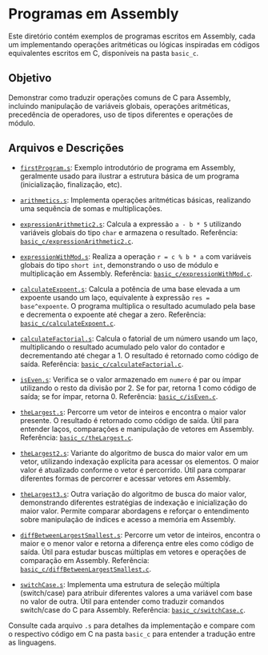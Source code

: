 # Programas em Assembly

Este diretório contém exemplos de programas escritos em Assembly, cada um implementando operações aritméticas ou lógicas inspiradas em códigos equivalentes escritos em C, disponíveis na pasta `basic_c`.

## Objetivo
Demonstrar como traduzir operações comuns de C para Assembly, incluindo manipulação de variáveis globais, operações aritméticas, precedência de operadores, uso de tipos diferentes e operações de módulo.

## Arquivos e Descrições

- [`firstProgram.s`](firstProgram.s):
  Exemplo introdutório de programa em Assembly, geralmente usado para ilustrar a estrutura básica de um programa (inicialização, finalização, etc).

- [`arithmetics.s`](arithmetics.s):
  Implementa operações aritméticas básicas, realizando uma sequência de somas e multiplicações.

- [`expressionArithmetic2.s`](expressionArithmetic2.s):
  Calcula a expressão `a - b * 5` utilizando variáveis globais do tipo `char` e armazena o resultado. Referência: [`basic_c/expressionArithmetic2.c`](basic_c/expressionArithmetic2.c).

- [`expressionWithMod.s`](expressionWithMod.s):
  Realiza a operação `r = c % b * a` com variáveis globais do tipo `short int`, demonstrando o uso de módulo e multiplicação em Assembly. Referência: [`basic_c/expressionWithMod.c`](basic_c/expressionWithMod.c).

- [`calculateExpoent.s`](calculateExpoent.s):
  Calcula a potência de uma base elevada a um expoente usando um laço, equivalente à expressão `res = base^expoente`. O programa multiplica o resultado acumulado pela base e decrementa o expoente até chegar a zero. Referência: [`basic_c/calculateExpoent.c`](basic_c/calculateExpoent.c).

- [`calculateFactorial.s`](calculateFactorial.s):
  Calcula o fatorial de um número usando um laço, multiplicando o resultado acumulado pelo valor do contador e decrementando até chegar a 1. O resultado é retornado como código de saída. Referência: [`basic_c/calculateFactorial.c`](basic_c/calculateFactorial.c).

- [`isEven.s`](isEven.s):
  Verifica se o valor armazenado em `numero` é par ou ímpar utilizando o resto da divisão por 2. Se for par, retorna 1 como código de saída; se for ímpar, retorna 0. Referência: [`basic_c/isEven.c`](basic_c/isEven.c).

- [`theLargest.s`](theLargest.s):
  Percorre um vetor de inteiros e encontra o maior valor presente. O resultado é retornado como código de saída. Útil para entender laços, comparações e manipulação de vetores em Assembly. Referência: [`basic_c/theLargest.c`](basic_c/theLargest.c).

- [`theLargest2.s`](theLargest2.s):
  Variante do algoritmo de busca do maior valor em um vetor, utilizando indexação explícita para acessar os elementos. O maior valor é atualizado conforme o vetor é percorrido. Útil para comparar diferentes formas de percorrer e acessar vetores em Assembly.

- [`theLargest3.s`](theLargest3.s):
  Outra variação do algoritmo de busca do maior valor, demonstrando diferentes estratégias de indexação e inicialização do maior valor. Permite comparar abordagens e reforçar o entendimento sobre manipulação de índices e acesso a memória em Assembly.

- [`diffBetweenLargestSmallest.s`](diffBetweenLargestSmallest.s):
  Percorre um vetor de inteiros, encontra o maior e o menor valor e retorna a diferença entre eles como código de saída. Útil para estudar buscas múltiplas em vetores e operações de comparação em Assembly. Referência: [`basic_c/diffBetweenLargestSmallest.c`](basic_c/diffBetweenLargestSmallest.c).

- [`switchCase.s`](switchCase.s):
  Implementa uma estrutura de seleção múltipla (switch/case) para atribuir diferentes valores a uma variável com base no valor de outra. Útil para entender como traduzir comandos switch/case do C para Assembly. Referência: [`basic_c/switchCase.c`](basic_c/switchCase.c).

Consulte cada arquivo `.s` para detalhes da implementação e compare com o respectivo código em C na pasta `basic_c` para entender a tradução entre as linguagens.

